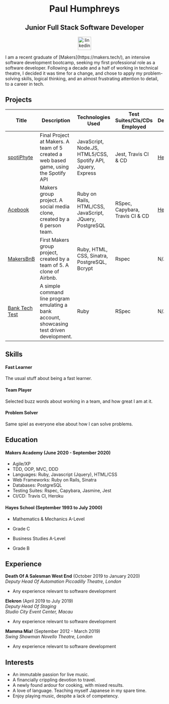 <h1 align="center">Paul Humphreys</h1>

<h2 align="center">Junior Full Stack Software Developer</h2>

<div align="center">

<a href="https://www.linkedin.com/in/paul-humphreys-65b64a1b7/">
<img src="https://www.iconfinder.com/data/icons/logotypes/32/square-linkedin-512.png" alt="linkedin" hspace="50" height="42" width="42"></a>

</div>

<p>I am a recent graduate of [Makers](https://makers.tech/), an intensive software development bootcamp, seeking my first professional role as a software developer. Following a decade and a half of working in technical theatre, I decided it was time for a change, and chose to apply my problem-solving skills, logical thinking, and an almost frustrating attention to detail, to a career in tech.</p>

## Projects
| Title | Description | Technologies Used | Test Suites/CIs/CDs Employed | Deployment |
|--|--|--|--|--|
| [spotiPhyte](https://github.com/phump81/spotiPhyte)| Final Project at Makers. A team of 5 created a web based game, using the Spotify API | JavaScript, Node.JS, HTML5/CSS, Spotify API, Jquery, Express | Jest, Travis CI & CD |[Heroku](https://spotiphyte.herokuapp.com/)|
| [Acebook](https://github.com/phump81/acebook-team2) | Makers group project. A social media clone, created by a 6 person team. | Ruby on Rails, HTML/CSS, JavaScript, JQuery, PostgreSQL | RSpec, Capybara, Travis CI & CD|[Heroku](http://acebook-team-2.herokuapp.com/)|
| [MakersBnB](https://github.com/phump81/makersbnb)| First Makers group project, created by a team of 5. A clone of Airbnb.| Ruby, HTML, CSS, Sinatra, PostgreSQL, Bcrypt | Rspec | N/A |
| [Bank Tech Test](https://github.com/phump81/Bank_Tech_Test) | A simple command line program emulating a bank account, showcasing test driven development. | Ruby | RSpec| N/A |


## Skills

#### Fast Learner

The usual stuff about being a fast learner.

#### Team Player

Selected buzz words about working in a team, and how great I am at it.

#### Problem Solver

Same spiel as everyone else about how I can solve problems.

## Education

#### Makers Academy (June 2020 - September 2020)

- Agile/XP
- TDD, OOP, MVC, DDD
- Languages: Ruby, Javascript (Jquery), HTML/CSS
- Web Frameworks: Ruby on Rails, Sinatra
- Databases: PostgreSQL
- Testing Suites: Rspec, Capybara, Jasmine, Jest
- CI/CD: Travis CI, Heroku

#### Hayes School (September 1993 to July 2000)

- Mathematics & Mechanics A-Level
- Grade C

- Business Studies A-Level
- Grade B

## Experience

**Death Of A Salesman West End** (October 2019 to January 2020)<br>
*Deputy Head Of Automation*
*Piccadilly Theatre, London*    
- Any experience relevant to software development

**Elekron** (April 2019 to July 2019)<br>
*Deputy Head Of Staging*  
*Studio City Event Center, Macau*
- Any experience relevant to software development

**Mamma Mia!** (September 2012 - March 2019)<br>
*Swing Showman*
*Novello Theatre, London*
- Any experience relevant to software development

## Interests

- An immutable passion for live music.
- A financially crippling devotion to travel.
- A newly found ardour for cooking, with mixed results.
- A love of language. Teaching myself Japanese in my spare time.
- Enjoy playing music, despite a lack of competency.
